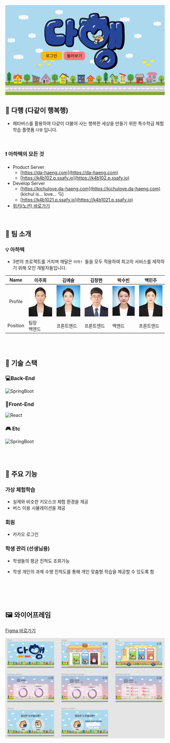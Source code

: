 ![index](README.assets/index.jpg)

## 🚌 다행 (다같이 행복행)

- 메타버스를 활용하여 다같이 더불어 사는 행복한 세상을 만들기 위한 특수학급 체험학습 플랫폼 `다행` 입니다.

<br/>

### ❗ 아하텍의 모든 것 
- Product Server 
   - [https://da-haeng.com](https://da-haeng.com)
   - [https://k4b102.p.ssafy.io](https://k4b102.p.ssafy.io)
- Develop Server
   - [https://kichulove.da-haeng.com](https://kichulove.da-haeng.com) (kichul is... love... 💘)
   - [https://k4b1021.p.ssafy.io](https://k4b1021.p.ssafy.io)
- [위키(노션) 바로가기](https://www.notion.so/686c4135a4934eab92ae303e37fa8aec)
<br/> <br/> <br/>


## 🧐 팀 소개

### 💡 아하텍

- 3번의 프로젝트를 거치며 깨달은 `아하! `들을 모두 적용하여 최고의 서비스를 제작하기 위해 모인 개발자들입니다.

|   Name   | 이주희           | 김예슬     | 김창현     | 박수빈 | 백민주     |
| :------: | ---------------- | ---------- | ---------- | ------ | ---------- |
| Profile  | ![p1](README.assets/p1.jpg) | ![p2](README.assets/p2.jpg) | ![p3](README.assets/p3.jpg) | ![p4](README.assets/p4.jpg) | ![p5](README.assets/p5.jpg) |
| Position | 팀장<br />백엔드 | 프론트엔드 | 프론트엔드 | 백엔드 | 프론트엔드 |


<br/> <br/>


## 🔧 기술 스택

### 💻Back-End

![SpringBoot](https://img.shields.io/badge/SpringBoot-2.4.2-6DB33F?Style=flat&logo=Spring&logoColor=6DB33F)

### 🎨Front-End

![React](https://img.shields.io/badge/React-17.0.1-61DAFB?Style=flat&logo=React&logoColor=61DAFB)

### 🎮 Etc

![SpringBoot](https://img.shields.io/badge/Unity-2.4.2-000000?Style=flat&logo=Unity&logoColor=ffffff)


<br/> <br/>


## 📜 주요 기능

### 가상 체험학습

- 실제와 비슷한 키오스크 체험 환경을 제공
- 버스 이용 시뮬레이션을 제공

### 회원 

- 카카오 로그인

### 학생 관리 (선생님용)

- 학생들의 평균 진척도 조회가능

- 학생 개인의 과제 수행 진척도를 통해 개인 맞춤형 학습을 제공할 수 있도록 함

  


<br/> <br/>
<br/> <br/>


## 🖼 와이어프레임
[Figma 바로가기](https://www.figma.com/file/mL2XwZm10WTW8f47E9eA9o/%EC%95%84%ED%95%98%ED%85%8D?node-id=0%3A1)

![wireframe](README.assets/wireframe.PNG)




